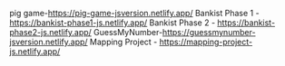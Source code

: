 pig game-https://pig-game-jsversion.netlify.app/
Bankist Phase 1 -https://bankist-phase1-js.netlify.app/
Bankist Phase 2 - https://bankist-phase2-js.netlify.app/
GuessMyNumber-https://guessmynumber-jsversion.netlify.app/
Mapping Project - https://mapping-project-js.netlify.app/
